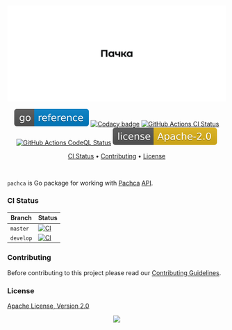 <p align="center"><a href="#readme"><img src=".github/images/card.svg"/></a></p>

<p align="center">
  <a href="https://kaos.sh/g/pachca"><img src=".github/images/godoc.svg"/></a>
  <a href="https://kaos.sh/y/pachca"><img src="https://kaos.sh/y/b434ebac89384823b1b1e06771618e09.svg" alt="Codacy badge" /></a>
  <a href="https://kaos.sh/w/pachca/ci"><img src="https://kaos.sh/w/pachca/ci.svg" alt="GitHub Actions CI Status" /></a>
  <a href="https://kaos.sh/w/pachca/codeql"><img src="https://kaos.sh/w/pachca/codeql.svg" alt="GitHub Actions CodeQL Status" /></a>
  <a href="#license"><img src=".github/images/license.svg"/></a>
</p>

<p align="center"><a href="#ci-status">CI Status</a> • <a href="#contributing">Contributing</a> • <a href="#license">License</a></p>

<br/>

`pachca` is Go package for working with [Pachca](https://www.pachca.com) [API](https://crm.pachca.com/dev/getting-started/requests-and-responses/).

### CI Status

| Branch | Status |
|--------|----------|
| `master` | [![CI](https://kaos.sh/w/pachca/ci.svg?branch=master)](https://kaos.sh/w/pachca/ci?query=branch:master) |
| `develop` | [![CI](https://kaos.sh/w/pachca/ci.svg?branch=develop)](https://kaos.sh/w/pachca/ci?query=branch:develop) |

### Contributing

Before contributing to this project please read our [Contributing Guidelines](https://github.com/essentialkaos/contributing-guidelines#contributing-guidelines).

### License

[Apache License, Version 2.0](http://www.apache.org/licenses/LICENSE-2.0)

<p align="center"><a href="https://essentialkaos.com"><img src="https://gh.kaos.st/ekgh.svg"/></a></p>
